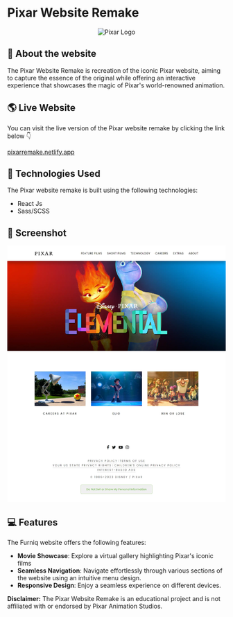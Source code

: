 # Pixar Website Remake

<div align = 'center'>
 <img src="./public/favicon.ico" alt="Pixar Logo" style="width: 100px;"/>
</div>

## 📃 About the website

The Pixar Website Remake is recreation of the iconic Pixar website, aiming to capture the essence of the original while offering an interactive experience that showcases the magic of Pixar's world-renowned animation.

## 🌎 Live Website

You can visit the live version of the Pixar website remake by clicking the link below 👇

[pixarremake.netlify.app](https://pixarclone.netlify.app/)

## 🧰 Technologies Used

The Pixar website remake is built using the following technologies:

- React Js
- Sass/SCSS

## 📸 Screenshot

![Homepage](./src/assets/img/pixar.webp)

## 💻 Features

The Furniq website offers the following features:

- **Movie Showcase**: Explore a virtual gallery highlighting Pixar's iconic films
- **Seamless Navigation**: Navigate effortlessly through various sections of the website using an intuitive menu design.
- **Responsive Design**: Enjoy a seamless experience on different devices.

**Disclaimer:** The Pixar Website Remake is an educational project and is not affiliated with or endorsed by Pixar Animation Studios.
